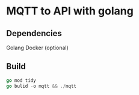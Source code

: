 # MQTT to API with golang

## Dependencies

Golang
Docker (optional)

## Build

```go
go mod tidy
go bulid -o mqtt && ./mqtt
```
